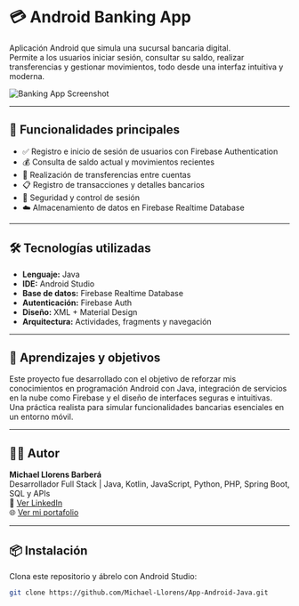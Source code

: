 # 💳 Android Banking App

Aplicación Android que simula una sucursal bancaria digital.  
Permite a los usuarios iniciar sesión, consultar su saldo, realizar transferencias y gestionar movimientos, todo desde una interfaz intuitiva y moderna.

![Banking App Screenshot](./img/bankingapp.png) <!-- Cambia esta ruta por una imagen real si la tienes -->

---

## 📱 Funcionalidades principales

- ✅ Registro e inicio de sesión de usuarios con Firebase Authentication
- 💰 Consulta de saldo actual y movimientos recientes
- 🔄 Realización de transferencias entre cuentas
- 📋 Registro de transacciones y detalles bancarios
- 🔐 Seguridad y control de sesión
- ☁️ Almacenamiento de datos en Firebase Realtime Database

---

## 🛠️ Tecnologías utilizadas

- **Lenguaje:** Java
- **IDE:** Android Studio
- **Base de datos:** Firebase Realtime Database
- **Autenticación:** Firebase Auth
- **Diseño:** XML + Material Design
- **Arquitectura:** Actividades, fragments y navegación

---

## 🧠 Aprendizajes y objetivos

Este proyecto fue desarrollado con el objetivo de reforzar mis conocimientos en programación Android con Java, integración de servicios en la nube como Firebase y el diseño de interfaces seguras e intuitivas.  
Una práctica realista para simular funcionalidades bancarias esenciales en un entorno móvil.

---

## 👨‍💻 Autor

**Michael Llorens Barberá**  
Desarrollador Full Stack | Java, Kotlin, JavaScript, Python, PHP, Spring Boot, SQL y APIs  
📧 [Ver LinkedIn](https://www.linkedin.com/in/michael-llorens-barbera-32b9272b3/)  
🌐 [Ver mi portafolio](https://github.com/Michael-Llorens)

---

## 📦 Instalación

Clona este repositorio y ábrelo con Android Studio:

```bash
git clone https://github.com/Michael-Llorens/App-Android-Java.git

